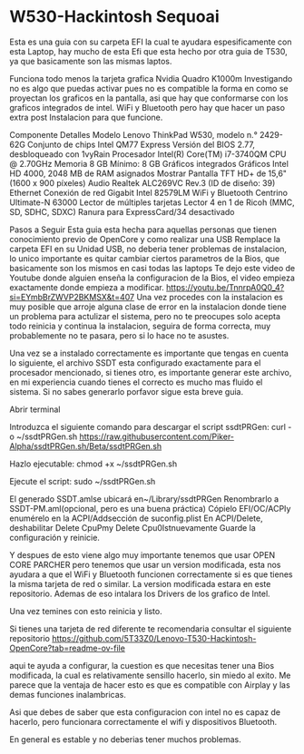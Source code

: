 # W530-Hackintosh Sequoai
Esta es una guia con su carpeta EFI la cual te ayudara espesificamente con esta Laptop, hay mucho de esta Efi que esta hecho por otra guia de T530, ya que basicamente son las mismas laptos.

Funciona todo menos la tarjeta grafica Nvidia Quadro K1000m
Investigando no es algo que puedas activar pues no es compatible la forma en como se proyectan los graficos en la pantalla, asi que hay que conformarse con los graficos integrados de intel.
WiFi y Bluetooth pero hay que hacer un paso extra post Instalacion para que funcione. 

Componente	Detalles
Modelo	Lenovo ThinkPad W530, modelo n.° 2429-62G
Conjunto de chips	Intel QM77 Express
Versión del BIOS	2.77, desbloqueado con 1vyRain
Procesador	Intel(R) Core(TM) i7-3740QM CPU @ 2.70GHz
Memoria	8 GB
Mínimo: 8 GB
Gráficos integrados	Gráficos Intel HD 4000, 2048 MB de RAM asignados
Mostrar	Pantalla TFT HD+ de 15,6" (1600 x 900 píxeles)
Audio	Realtek ALC269VC Rev.3 (ID de diseño: 39)
Ethernet	Conexión de red Gigabit Intel 82579LM
WiFi y Bluetooth	Centrino Ultimate-N 63000
Lector de múltiples tarjetas	Lector 4 en 1 de Ricoh (MMC, SD, SDHC, SDXC)
Ranura para ExpressCard/34	desactivado

Pasos a Seguir
Esta guia esta hecha para aquellas personas que tienen conocimiento previo de OpenCore y como realizar una USB
Remplace la carpeta EFI en su Unidad USB, no deberia tener problemas de instalacion, lo unico importante es quitar cambiar ciertos parametros de la Bios, que basicamente son los mismos en casi todas las laptops
Te dejo este video de Youtube donde alguien enseña la configuracion de la Bios, el video empieza exactamente donde empieza a modificar.
https://youtu.be/TnnrpA0Q0_4?si=EYmbBrZWVP2BKMSX&t=407
Una vez procedes con la instalacion es muy posible que arroje alguna clase de error en la instalacion donde tiene un problema para actulizar el sistema, pero no te preocupes solo acepta todo reinicia y continua la instalacion, seguira de forma correcta, muy probablemente no te pasara, pero si lo hace no te asustes.

Una vez se a instalado correctamente es importante que tengas en cuenta lo siguiente, el archivo SSDT esta configurado exactamente para el procesador mencionado, si tienes otro, es importante generar este archivo, en mi experiencia cuando tienes el correcto es mucho mas fluido el sistema.
Si no sabes generarlo porfavor sigue esta breve guia.

Abrir terminal

Introduzca el siguiente comando para descargar el script ssdtPRGen:
 curl -o ~/ssdtPRGen.sh https://raw.githubusercontent.com/Piker-Alpha/ssdtPRGen.sh/Beta/ssdtPRGen.sh

Hazlo ejecutable:
 chmod +x ~/ssdtPRGen.sh

Ejecute el script:
 sudo ~/ssdtPRGen.sh

El generado SSDT.amlse ubicará en~/Library/ssdtPRGen
Renombrarlo a SSDT-PM.aml(opcional, pero es una buena práctica)
Cópielo EFI/OC/ACPIy enumérelo en la ACPI/Addsección de suconfig.plist
En ACPI/Delete, deshabilitar Delete CpuPmy Delete Cpu0Istnuevamente
Guarde la configuración y reinicie.

Y despues de esto viene algo muy importante tenemos que usar OPEN CORE PARCHER pero tenemos que usar un version modificada, esta nos ayudara a que el WiFi y Bluetooth funcionen correctamente si es que tienes la misma tarjeta de red o similar. La version modificada estara en este repositorio.
Ademas de eso intalara los Drivers de los grafico de Intel.

Una vez temines con esto reinicia y listo.


Si tienes una tarjeta de red diferente te recomendaria consultar el siguiente repositorio https://github.com/5T33Z0/Lenovo-T530-Hackintosh-OpenCore?tab=readme-ov-file

aqui te ayuda a configurar, la cuestion es que necesitas tener una Bios modificada, la cual es relativamente sensillo hacerlo, sin miedo al exito.
Me parece que la ventaja de hacer esto es que es compatible con Airplay y las demas funciones inalambricas.

Asi que debes de saber que esta configuracion con intel no es capaz de hacerlo, pero funcionara correctamente el wifi y dispositivos Bluetooth.

En general es estable y no deberias tener muchos problemas.
